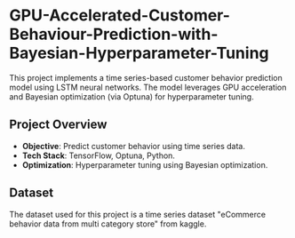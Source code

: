 # GPU-Accelerated-Customer-Behaviour-Prediction-with-Bayesian-Hyperparameter-Tuning
This project implements a time series-based customer behavior prediction model using LSTM neural networks. The model leverages GPU acceleration and Bayesian optimization (via Optuna) for hyperparameter tuning.

## Project Overview

- **Objective**: Predict customer behavior using time series data.
- **Tech Stack**: TensorFlow, Optuna, Python.
- **Optimization**: Hyperparameter tuning using Bayesian optimization.
  
## Dataset

The dataset used for this project is a time series dataset "eCommerce behavior data from multi category store" from kaggle.
